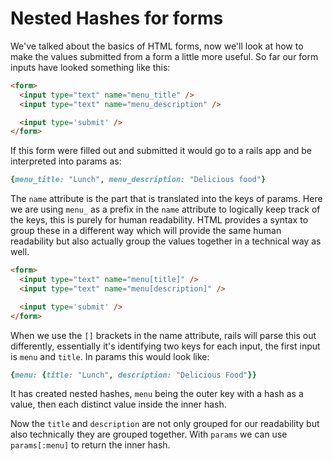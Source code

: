 # Nested Hashes for forms

We've talked about the basics of HTML forms, now we'll look at how to make the values submitted from a form a little more useful. So far our form inputs have looked something like this:

```html
<form>
  <input type="text" name="menu_title" />
  <input type="text" name="menu_description" />

  <input type='submit' />
</form>
```

If this form were filled out and submitted it would go to a rails app and be interpreted into params as:

```rb
{menu_title: "Lunch", menu_description: "Delicious food"}
```

The `name` attribute is the part that is translated into the keys of params. Here we are using `menu_` as a prefix in the `name` attribute to logically keep track of the keys, this is purely for human readability. HTML provides a syntax to group these in a different way which will provide the same human readability but also actually group the values together in a technical way as well.


```html
<form>
  <input type="text" name="menu[title]" />
  <input type="text" name="menu[description]" />

  <input type='submit' />
</form>
```

When we use the `[]` brackets in the name attribute, rails will parse this out differently, essentially it's identifying two keys for each input, the first input is `menu` and `title`. In params this would look like:

```rb
{menu: {title: "Lunch", description: "Delicious Food"}}
```

It has created nested hashes, `menu` being the outer key with a hash as a value, then each distinct value inside the inner hash.

Now the `title` and `description` are not only grouped for our readability but also technically they are grouped together. With `params` we can use `params[:menu]` to return the inner hash.
